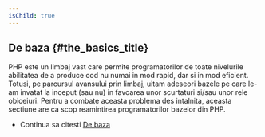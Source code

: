 ```yaml
---
isChild: true
---
```


## De baza {#the_basics_title}

PHP este un limbaj vast care permite programatorilor de toate nivelurile abilitatea de a produce
cod nu numai in mod rapid, dar si in mod eficient. Totusi, pe parcursul avansului prin limbaj,
uitam adeseori bazele pe care le-am invatat la inceput (sau nu) in favoarea unor scurtaturi si/sau
unor rele obiceiuri. Pentru a combate aceasta problema des intalnita, aceasta sectiune are ca scop
reamintirea programatorilor bazelor din PHP.

* Continua sa citesti [De baza](/pages/The-Basics.html)